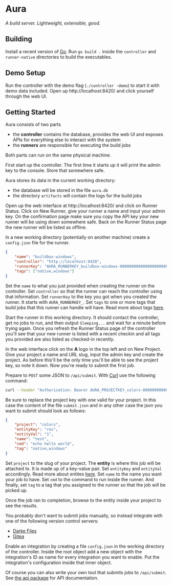 # Aura

*A build server. Lightweight, extensible, good.*

## Building

Install a recent version of [Go](https://go.dev/).
Run `go build .` inside the `controller` and `runner-native` directories to build the executables.

## Demo Setup

Run the controller with the demo flag (`./controller -demo`) to start it with demo data included.
Open up http://localhost:8420/ and click yourself through the web UI.

## Getting Started

Aura consists of two parts

* the **controller** contains the database, provides the web UI and exposes APIs for everything else to interact with the system
* the **runners** are responsible for executing the build jobs

Both parts can run on the same physical machine.

First start up the controller.
The first time it starts up it will print the admin key to the console.
Store that somewhere safe.

Aura stores its data in the current working directory:

* the database will be stored in the file `aura.db`
* the directory `artifacts` will contain the logs for the build jobs

Open up the web interface at http://localhost:8420/ and click on Runner Status.
Click on New Runner, give your runner a name and input your admin key.
On the confirmation page make sure you copy the API key your new runner will be using down somewhere safe.
Back on the Runner Status page the new runner will be listed as offline.

In a new working directory (potentially on another machine) create a `config.json` file for the runner.

```json
{
    "name": "buildbox-windows",
    "controller": "http://localhost:8420",
    "runnerKey": "AURA_RUNNERKEY_buildbox-windows-0000000000000000000000000",
    "tags": ["native,windows"]
}
```

Set the `name` to what you just provided when creating the runner on the controller.
Set `controller` so that the runner can reach the controller using that information.
Set `runnerKey` to the key you got when you created the runner.
It starts with `AURA_RUNNERKEY_`.
Set `tags` to one or more tags that build jobs that this runner can handle will have.
Read more about tags [here](docs/tags.md).

Start the runner in this working directory.
It should contact the controller, get no jobs to run, and then output `Sleeping...` and wait for a minute before trying again.
Once you refresh the Runner Status page of the controller you'll see that your new runner is listed with a recent checkin and all tags you provided are also listed as checked-in recently.

In the web interface click on the **A** logo in the top left and on New Project.
Give your project a name and URL slug, input the admin key and create the project.
As before this'll be the only time you'll be able to see the project key, so note it down.
Now you're ready to submit the first job.

Prepare to `POST` some JSON to `/api/submit`.
With [Curl](https://curl.se/) use the following command:

```sh
curl --header "Authorization: Bearer AURA_PROJECTKEY_colors-00000000000000000000000000000000000" --header "Content-Type: application/json" --request POST --data "@submit.json"  http://localhost:8420/api/submit
```

Be sure to replace the project key with one valid for your project.
In this case the content of the file `submit.json` and in any other case the json you want to submit should look as follows:

```json
{
    "project": "colors",
    "entityKey": "rev",
    "entityVal": "1",
    "name": "test",
    "cmd": "echo hello world",
    "tag": "native,windows"
}
```

Set `project` to the slug of your project.
The **entity** is where this job will be attached to.
It is made up of a key-value pair.
Set `entityKey` and `entityVal` accordingly.
Read more about entites [here](docs/entities.md).
Set `name` to the name you want your job to have.
Set `cmd` to the command to run inside the runner.
And finally, set `tag` to a tag that you assigned to the runner so that the job will be picked up.

Once the job ran to completion, browse to the entity inside your project to see the results.

You probably don't want to submit jobs manually, so instead integrate with one of the following version control servers:

* [Darke Files](docs/submit-darke.md)
* [Gitea](docs/submit-gitea.md)

Enable an integration by creating a file `config.json` in the working directory of the controller.
Inside the root object add a new object with the integration's ID as name for every integration you want to enable.
Put the integration's configuration inside that inner object.

Of course you can also write your own tool that submits jobs to `/api/submit`.
See [the api package](api/api.go) for API documentation.
